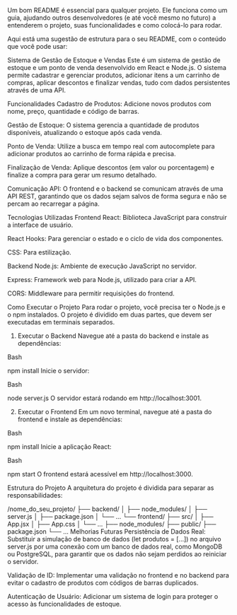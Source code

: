 Um bom README é essencial para qualquer projeto. Ele funciona como um guia, ajudando outros desenvolvedores (e até você mesmo no futuro) a entenderem o projeto, suas funcionalidades e como colocá-lo para rodar.

Aqui está uma sugestão de estrutura para o seu README, com o conteúdo que você pode usar:

Sistema de Gestão de Estoque e Vendas
Este é um sistema de gestão de estoque e um ponto de venda desenvolvido em React e Node.js. O sistema permite cadastrar e gerenciar produtos, adicionar itens a um carrinho de compras, aplicar descontos e finalizar vendas, tudo com dados persistentes através de uma API.

Funcionalidades
Cadastro de Produtos: Adicione novos produtos com nome, preço, quantidade e código de barras.

Gestão de Estoque: O sistema gerencia a quantidade de produtos disponíveis, atualizando o estoque após cada venda.

Ponto de Venda: Utilize a busca em tempo real com autocomplete para adicionar produtos ao carrinho de forma rápida e precisa.

Finalização de Venda: Aplique descontos (em valor ou porcentagem) e finalize a compra para gerar um resumo detalhado.

Comunicação API: O frontend e o backend se comunicam através de uma API REST, garantindo que os dados sejam salvos de forma segura e não se percam ao recarregar a página.

Tecnologias Utilizadas
Frontend
React: Biblioteca JavaScript para construir a interface de usuário.

React Hooks: Para gerenciar o estado e o ciclo de vida dos componentes.

CSS: Para estilização.

Backend
Node.js: Ambiente de execução JavaScript no servidor.

Express: Framework web para Node.js, utilizado para criar a API.

CORS: Middleware para permitir requisições do frontend.

Como Executar o Projeto
Para rodar o projeto, você precisa ter o Node.js e o npm instalados. O projeto é dividido em duas partes, que devem ser executadas em terminais separados.

1. Executar o Backend
Navegue até a pasta do backend e instale as dependências:

Bash

npm install
Inicie o servidor:

Bash

node server.js
O servidor estará rodando em http://localhost:3001.

2. Executar o Frontend
Em um novo terminal, navegue até a pasta do frontend e instale as dependências:

Bash

npm install
Inicie a aplicação React:

Bash

npm start
O frontend estará acessível em http://localhost:3000.

Estrutura do Projeto
A arquitetura do projeto é dividida para separar as responsabilidades:

/nome_do_seu_projeto/
├── backend/
│   ├── node_modules/
│   ├── server.js
│   ├── package.json
│   └── ...
└── frontend/
    ├── src/
    │   ├── App.jsx
    │   ├── App.css
    │   └── ...
    ├── node_modules/
    ├── public/
    ├── package.json
    └── ...
Melhorias Futuras
Persistência de Dados Real: Substituir a simulação de banco de dados (let produtos = [...]) no arquivo server.js por uma conexão com um banco de dados real, como MongoDB ou PostgreSQL, para garantir que os dados não sejam perdidos ao reiniciar o servidor.

Validação de ID: Implementar uma validação no frontend e no backend para evitar o cadastro de produtos com códigos de barras duplicados.

Autenticação de Usuário: Adicionar um sistema de login para proteger o acesso às funcionalidades de estoque.
